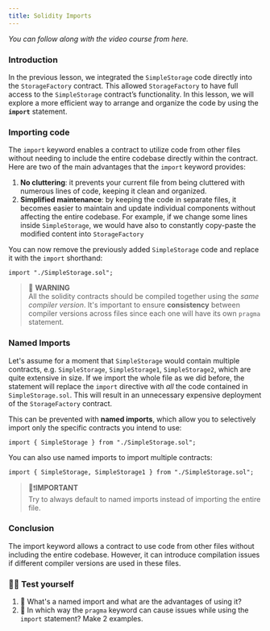```yaml
---
title: Solidity Imports
---
```


_You can follow along with the video course from here._

### Introduction

In the previous lesson, we integrated the `SimpleStorage` code directly into the `StorageFactory` contract. This allowed `StorageFactory` to have full access to the `SimpleStorage` contract’s functionality. In this lesson, we will explore a more efficient way to arrange and organize the code by using the **`import`** statement.

### Importing code

The `import` keyword enables a contract to utilize code from other files without needing to include the entire codebase directly within the contract. Here are two of the main advantages that the `import` keyword provides:

1. **No cluttering**: it prevents your current file from being cluttered with numerous lines of code, keeping it clean and organized.
2. **Simplified maintenance**: by keeping the code in separate files, it becomes easier to maintain and update individual components without affecting the entire codebase. For example, if we change some lines inside `SimpleStorage`, we would have also to constantly copy-paste the modified content into `StorageFactory`

You can now remove the previously added `SimpleStorage` code and replace it with the `import` shorthand:

```solidity
import "./SimpleStorage.sol";
```

> 🚧 **WARNING** <br>
> All the solidity contracts should be compiled together using the _same compiler version_. It's important to ensure **consistency** between compiler versions across files since each one will have its own `pragma` statement.

### Named Imports

Let's assume for a moment that `SimpleStorage` would contain multiple contracts, e.g. `SimpleStorage`, `SimpleStorage1`, `SimpleStorage2`, which are quite extensive in size. If we import the whole file as we did before, the statement will replace the `import` directive with _all_ the code contained in `SimpleStorage.sol`. This will result in an unnecessary expensive deployment of the `StorageFactory` contract.

This can be prevented with **named imports**, which allow you to selectively import only the specific contracts you intend to use:

```solidity
import { SimpleStorage } from "./SimpleStorage.sol";
```

You can also use named imports to import multiple contracts:

```solidity
import { SimpleStorage, SimpleStorage1 } from "./SimpleStorage.sol";
```

> 👀❗**IMPORTANT** <br>
> Try to always default to named imports instead of importing the entire file.

### Conclusion

The import keyword allows a contract to use code from other files without including the entire codebase. However, it can introduce compilation issues if different compiler versions are used in these files.

### 🧑‍💻 Test yourself

1. 📕 What's a named import and what are the advantages of using it?
2. 📕 In which way the `pragma` keyword can cause issues while using the `import` statement? Make 2 examples.
